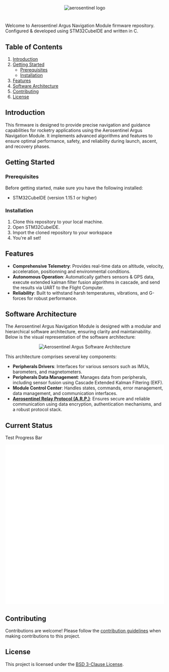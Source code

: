 <p align="center">
  <img src="https://github.com/yaxsomo/aerosentinel-argus/assets/71334330/143f75be-1a29-449a-a178-e01ef7d16065" alt="aerosentinel logo">
</p>

#

Welcome to Aerosentinel Argus Navigation Module firmware repository. Configured & developed using STM32CubeIDE and written in C.

## Table of Contents
1. [Introduction](#introduction)
2. [Getting Started](#getting-started)
    - [Prerequisites](#prerequisites)
    - [Installation](#installation)
3. [Features](#features)
4. [Software Architecture](#software-architecture)
5. [Contributing](#contributing)
6. [License](#license)

## Introduction
This firmware is designed to provide precise navigation and guidance capabilities for rocketry applications using the Aerosentinel Argus Navigation Module. It implements advanced algorithms and features to ensure optimal performance, safety, and reliability during launch, ascent, and recovery phases.

## Getting Started

### Prerequisites
Before getting started, make sure you have the following installed:
- STM32CubeIDE (version 1.15.1 or higher)

### Installation
1. Clone this repository to your local machine.
2. Open STM32CubeIDE.
3. Import the cloned repository to your workspace
4. You're all set!

## Features
- **Comprehensive Telemetry**: Provides real-time data on altitude, velocity, acceleration, positionning and environmental conditions.
- **Autonomous Operation**: Automatically gathers sensors & GPS data, execute extended kalman filter fusion algorithms in cascade, and send the results via UART to the Flight Computer. 
- **Reliability**: Built to withstand harsh temperatures, vibrations, and G-forces for robust performance.

## Software Architecture


The Aerosentinel Argus Navigation Module is designed with a modular and hierarchical software architecture, ensuring clarity and maintainability. Below is the visual representation of the software architecture:

<p align="center">
  <img src="https://github.com/user-attachments/assets/2bdded6f-abc9-4551-b408-89c27daf86a9" alt="Aerosentinel Argus Software Architecture">
</p>

This architecture comprises several key components:

- **Peripherals Drivers**: Interfaces for various sensors such as IMUs, barometers, and magnetometers.
- **Peripherals Data Management**: Manages data from peripherals, including sensor fusion using Cascade Extended Kalman Filtering (EKF).
- **Module Control Center**: Handles states, commands, error management, data management, and communication interfaces.
- [**Aerosentinel Relay Protocol (A.R.P.)**](https://github.com/yaxsomo/aerosentinel-relay-protocol): Ensures secure and reliable communication using data encryption, authentication mechanisms, and a robust protocol stack.

## Current Status

Test Progress Bar

<div align="center">
    <img src="current_status.svg" alt="css-in-readme">
</div>


## Contributing
Contributions are welcome! Please follow the [contribution guidelines](CONTRIBUTING.md) when making contributions to this project.

## License
This project is licensed under the [BSD 3-Clause License](LICENSE).
